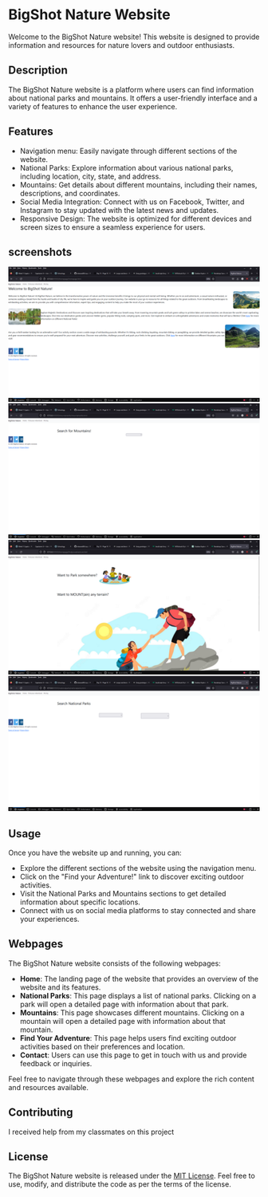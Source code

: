 # BigShot Nature Website

Welcome to the BigShot Nature website! This website is designed to provide information and resources for nature lovers and outdoor enthusiasts.

## Description

The BigShot Nature website is a platform where users can find information about national parks and mountains. It offers a user-friendly interface and a variety of features to enhance the user experience.

## Features

- Navigation menu: Easily navigate through different sections of the website.
- National Parks: Explore information about various national parks, including location, city, state, and address.
- Mountains: Get details about different mountains, including their names, descriptions, and coordinates.
- Social Media Integration: Connect with us on Facebook, Twitter, and Instagram to stay updated with the latest news and updates.
- Responsive Design: The website is optimized for different devices and screen sizes to ensure a seamless experience for users.

## screenshots

![homepage](./screenshots/homepage.png)
![mountain](./screenshots/mountain.png)
![findyouradventure](./screenshots/findyouradventure.png)
![park](./screenshots/parks.png)

## Usage

Once you have the website up and running, you can:

- Explore the different sections of the website using the navigation menu.
- Click on the "Find your Adventure!" link to discover exciting outdoor activities.
- Visit the National Parks and Mountains sections to get detailed information about specific locations.
- Connect with us on social media platforms to stay connected and share your experiences.

## Webpages

The BigShot Nature website consists of the following webpages:

- **Home**: The landing page of the website that provides an overview of the website and its features.
- **National Parks**: This page displays a list of national parks. Clicking on a park will open a detailed page with information about that park.
- **Mountains**: This page showcases different mountains. Clicking on a mountain will open a detailed page with information about that mountain.
- **Find Your Adventure**: This page helps users find exciting outdoor activities based on their preferences and location.
- **Contact**: Users can use this page to get in touch with us and provide feedback or inquiries.

Feel free to navigate through these webpages and explore the rich content and resources available.

## Contributing

I received help from my classmates on this project

## License

The BigShot Nature website is released under the [MIT License](LICENSE). Feel free to use, modify, and distribute the code as per the terms of the license.
